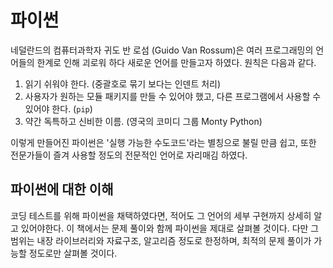 # 파이썬

네덜란드의 컴퓨터과학자 귀도 반 로섬 (Guido Van Rossum)은 여러 프로그래밍의 언어들의 한계로 인해 괴로워 하다 새로운 언어를 만들고자 하였다. 원칙은 다음과 같다.
1. 읽기 쉬워야 한다. (중괄호로 묶기 보다는 인덴트 처리)
2. 사용자가 원하는 모듈 패키지를 만들 수 있어야 했고, 다른 프로그램에서 사용할 수 있어야 한다. (`pip`)
3. 약간 독특하고 신비한 이름. (영국의 코미디 그룹 Monty Python)

이렇게 만들어진 파이썬은 '실행 가능한 수도코드'라는 별칭으로 불릴 만큼 쉽고, 또한 전문가들이 즐겨 사용할 정도의 전문적인 언어로 자리매김 하였다.

## 파이썬에 대한 이해
코딩 테스트를 위해 파이썬을 채택하였다면, 적어도 그 언어의 세부 구현까지 상세히 알고 있어야한다. 이 책에서는 문제 풀이와 함께 파이썬을 제대로 살펴볼 것이다. 다만 그 범위는 내장 라이브러리와 자료구조, 알고리즘 정도로 한정하며, 최적의 문제 풀이가 가능할 정도로만 살펴볼 것이다.